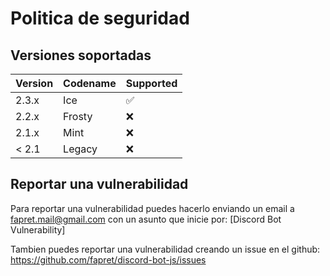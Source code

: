 # Politica de seguridad

## Versiones soportadas

| Version | Codename           | Supported          |
| ------- | ------------------ | ------------------ |
| 2.3.x   | Ice                | :white_check_mark: |
| 2.2.x   | Frosty             | :x:                |
| 2.1.x   | Mint               | :x:                |
| < 2.1   | Legacy             | :x:                |

## Reportar una vulnerabilidad

Para reportar una vulnerabilidad puedes hacerlo enviando un email a fapret.mail@gmail.com con
un asunto que inicie por: [Discord Bot Vulnerability]

Tambien puedes reportar una vulnerabilidad creando un issue en el github: https://github.com/fapret/discord-bot-js/issues